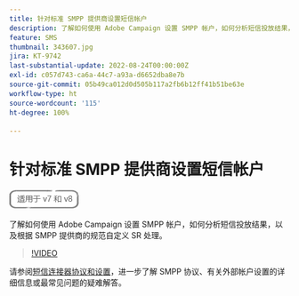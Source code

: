 ```yaml
---
title: 针对标准 SMPP 提供商设置短信帐户
description: 了解如何使用 Adobe Campaign 设置 SMPP 帐户，如何分析短信投放结果，以及根据 SMPP 提供商的规范自定义 SR 处理。 
feature: SMS
thumbnail: 343607.jpg
jira: KT-9742
last-substantial-update: 2022-08-24T00:00:00Z
exl-id: c057d743-ca6a-44c7-a93a-d6652dba8e7b
source-git-commit: 05b49ca012d0d505b117a2fb6b12ff41b51be63e
workflow-type: ht
source-wordcount: '115'
ht-degree: 100%

---
```


# 针对标准 SMPP 提供商设置短信帐户

![适用于 V7 和 V8](../assets/V7-V8-stamp.png)

了解如何使用 Adobe Campaign 设置 SMPP 帐户，如何分析短信投放结果，以及根据 SMPP 提供商的规范自定义 SR 处理。

>[!VIDEO](https://video.tv.adobe.com/v/343607?quality=12&learn=on)

请参阅[短信连接器协议和设置](https://experienceleague.adobe.com/docs/campaign-classic/using/sending-messages/sending-messages-on-mobiles/sms-protocol.html?lang=zh-Hans#sending-messages)，进一步了解 SMPP 协议、有关外部帐户设置的详细信息或最常见问题的疑难解答。

